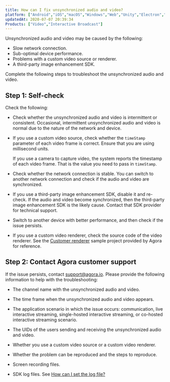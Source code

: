 ```yaml
---
title: How can I fix unsynchronized audio and video?
platform: ["Android","iOS","macOS","Windows","Web","Unity","Electron","React Native","Flutter"]
updatedAt: 2020-07-07 20:39:34
Products: ["Video","Interactive Broadcast"]
---
```

Unsynchronized audio and video may be caused by the following:

- Slow network connection.
- Sub-optimal device performance.
- Problems with a custom video source or renderer.
- A third-party image enhancement SDK.

Complete the following steps to troubleshoot the unsynchronized audio and video.

## Step 1: Self-check

Check the following:

- Check whether the unsynchronized audio and video is intermittent or consistent. Occasional, intermittent unsynchronized audio and video is normal due to the nature of the network and device.

- If you use a custom video source, check whether the `timeStamp` parameter of each video frame is correct. Ensure that you are using millisecond units. 

  <div class="alert note">If you use a camera to capture video, the system reports the timestamp of each video frame. That is the value you need to pass in <code>timeStamp</code>.</div>

- Check whether the network connection is stable. You can switch to another network connection and check if the audio and video are synchronized. 

- If you use a third-party image enhancement SDK, disable it and re-check. If the audio and video become synchronized, then the third-party image enhancement SDK is the likely cause. Contact that SDK provider for technical support.

- Switch to another device with better performance, and then check if the issue persists.

- If you use a custom video renderer, check the source code of the video renderer. See the [Customer renderer](https://github.com/AgoraIO/Advanced-Video/tree/master/Android/sample-custom-render) sample project provided by Agora for reference.

## Step 2: Contact Agora customer support

If the issue persists, contact [support@agora.io](mailto:support@agora.io). Please provide the following information to help with the troubleshooting:

- The channel name with the unsynchronized audio and video.

- The time frame when the unsynchronized audio and video appears.

- The application scenario in which the issue occurs: communication, live interactive streaming, single-hosted interactive streaming, or co-hosted interactive streaming scenario.

- The UIDs of the users sending and receiving the unsynchronized audio and video.

- Whether you use a custom video source or a custom video renderer.

- Whether the problem can be reproduced and the steps to reproduce.

- Screen recording files.

- SDK log files. See [How can I set the log file?](https://docs.agora.io/en/faq/logfile)

  